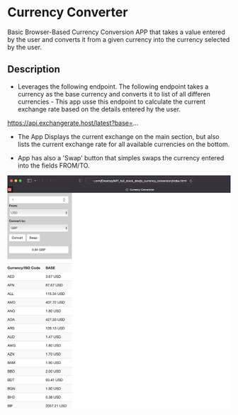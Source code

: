 
# Currency Converter

Basic Browser-Based Currency Conversion APP that takes a value entered by the user and converts it from a given currency into the currency selected by the user.

## Description

* Leverages the following endpoint. The following endpoint takes a currency as the base currency and converts it to list of all differen currencies - This app usse this endpoint to calculate the current exchange rate based on the details entered hy the user.

https://api.exchangerate.host/latest?base=...

* The App Displays the current exchange on the main section, but also lists the current exchange rate for all available currencies on the bottom.

* App has also a 'Swap' button that simples swaps the currency entered into the fields FROM/TO.



![alt text](https://github.com/thiagosrpt/currency-converter/blob/a76a2e4f21ae314ea5fbf729a29b1a615c7f4ddb/screenshot_app.png?raw=true)
